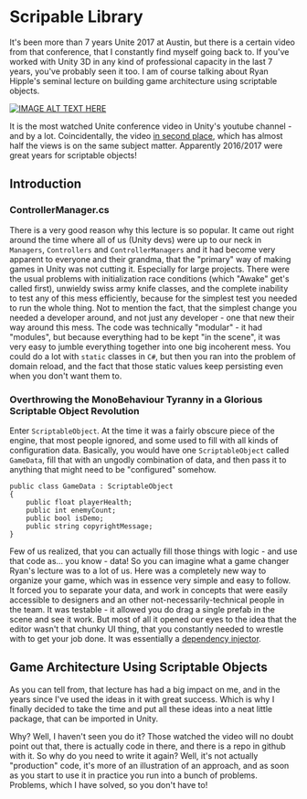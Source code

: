 # Scripable Library

It's been more than 7 years Unite 2017 at Austin, but there is a certain video from that conference, that I constantly find myself going back to. If you've worked with Unity 3D in any kind of professional capacity in the last 7 years, you've probably seen it too. 
I am of course talking about Ryan Hipple's seminal lecture on building game architecture using scriptable objects.

[![IMAGE ALT TEXT HERE](http://img.youtube.com/vi/raQ3iHhE_Kk/0.jpg)](https://www.youtube.com/watch?v=raQ3iHhE_Kk) 

It is the most watched Unite conference video in Unity's youtube channel - and by a lot. Coincidentally, the video [in second place](https://www.youtube.com/watch?v=6vmRwLYWNRo), which has almost half the views is on the same subject matter. Apparently 2016/2017 were great years for scriptable objects!

## Introduction

### ControllerManager.cs

There is a very good reason why this lecture is so popular. It came out right around the time where all of us (Unity devs) were up to our neck in `Managers`, `Controllers` and `ControllerManagers` and it had become very apparent to everyone and their grandma, that the "primary" way of making games in Unity was not cutting it. Especially for large projects. There were the usual problems with initialization race conditions (which "Awake" get's called first), unwieldy swiss army knife classes, and the complete inability to test any of this mess efficiently, because for the simplest test you needed to run the whole thing. Not to mention the fact, that the simplest change you needed a developer around, and not just any developer - one that new their way around this mess. The code was technically "modular" - it had "modules", but because everything had to be kept "in the scene", it was very easy to jumble everything together into one big incoherent mess. You could do a lot with `static` classes in `C#`, but then you ran into the problem of domain reload, and the fact that those static values keep persisting even when you don't want them to.

### Overthrowing the MonoBehaviour Tyranny in a Glorious Scriptable Object Revolution

Enter `ScriptableObject`. At the time it was a fairly obscure piece of the engine, that most people ignored, and some used to fill with all kinds of configuration data. Basically, you would have one `ScriptableObject` called `GameData`, fill that with an ungodly combination of data, and then pass it to anything that might need to be "configured" somehow.

```
public class GameData : ScriptableObject
{
    public float playerHealth;
    public int enemyCount;
    public bool isDemo;
    public string copyrightMessage;
}
```
Few of us realized, that you can actually fill those things with logic - and use that code as... you know - data! So you can imagine what a game changer Ryan's lecture was to a lot of us. Here was a completely new way to organize your game, which was in essence very simple and easy to follow. It forced you to separate your data, and work in concepts that were easily accessible to designers and an other not-necessarily-technical people in the team. It was testable - it allowed you do drag a single prefab in the scene and see it work. But most of all it opened our eyes to the idea that the editor wasn't that chunky UI thing, that you constantly needed to wrestle with to get your job done. It was essentially a [dependency injector](https://en.wikipedia.org/wiki/Dependency_injection).


## Game Architecture Using Scriptable Objects

As you can tell from, that lecture has had a big impact on me, and in the years since I've used the ideas in it with great success. Which is why I finally decided to take the time and put all these ideas into a neat little package, that can be imported in Unity. 

Why? Well, I haven't seen you do it? Those watched the video will no doubt point out that, there is actually code in there, and there is a repo in github with it. So why do you need to write it again?
Well, it's not actually "production" code, it's more of an illustration of an approach, and as soon as you start to use it in practice you run into a bunch of problems. Problems, which I have solved, so you don't have to!












